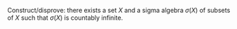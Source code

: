 Construct/disprove: there exists a set $X$ and a sigma algebra $\sigma(X)$ of subsets of $X$ such that $\sigma(X)$ is countably infinite.
